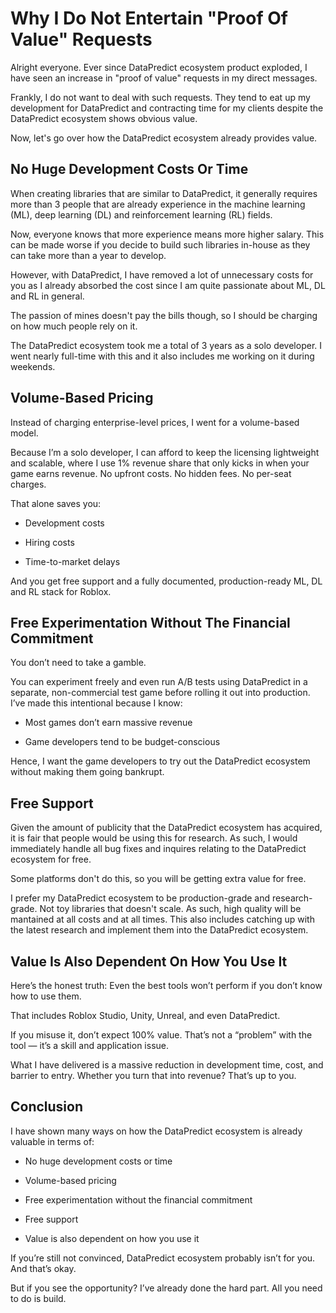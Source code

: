 # Why I Do Not Entertain "Proof Of Value" Requests

Alright everyone. Ever since DataPredict ecosystem product exploded, I have seen an increase in "proof of value" requests in my direct messages. 

Frankly, I do not want to deal with such requests. They tend to eat up my development for DataPredict and contracting time for my clients despite the DataPredict ecosystem shows obvious value.

Now, let's go over how the DataPredict ecosystem already provides value.

## No Huge Development Costs Or Time

When creating libraries that are similar to DataPredict, it generally requires more than 3 people that are already experience in the machine learning (ML), deep learning (DL) and reinforcement learning (RL) fields.

Now, everyone knows that more experience means more higher salary. This can be made worse if you decide to build such libraries in-house as they can take more than a year to develop.

However, with DataPredict, I have removed a lot of unnecessary costs for you as I already absorbed the cost since I am quite passionate about ML, DL and RL in general.

The passion of mines doesn't pay the bills though, so I should be charging on how much people rely on it.

The DataPredict ecosystem took me a total of 3 years as a solo developer. I went nearly full-time with this and it also includes me working on it during weekends.

## Volume-Based Pricing

Instead of charging enterprise-level prices, I went for a volume-based model.

Because I’m a solo developer, I can afford to keep the licensing lightweight and scalable, where I use 1% revenue share that only kicks in when your game earns revenue. No upfront costs. No hidden fees. No per-seat charges.

That alone saves you:

* Development costs

* Hiring costs

* Time-to-market delays

And you get free support and a fully documented, production-ready ML, DL and RL stack for Roblox.

## Free Experimentation Without The Financial Commitment

You don’t need to take a gamble.

You can experiment freely and even run A/B tests using DataPredict in a separate, non-commercial test game before rolling it out into production. I’ve made this intentional because I know:

* Most games don’t earn massive revenue

* Game developers tend to be budget-conscious

Hence, I want the game developers to try out the DataPredict ecosystem without making them going bankrupt.

## Free Support

Given the amount of publicity that the DataPredict ecosystem has acquired, it is fair that people would be using this for research. As such, I would immediately handle all bug fixes and inquires relating to the DataPredict ecosystem for free.

Some platforms don't do this, so you will be getting extra value for free.

I prefer my DataPredict ecosystem to be production-grade and research-grade. Not toy libraries that doesn't scale. As such, high quality will be mantained at all costs and at all times. This also includes catching up with the latest research and implement them into the DataPredict ecosystem.

## Value Is Also Dependent On How You Use It

Here’s the honest truth: Even the best tools won’t perform if you don’t know how to use them.

That includes Roblox Studio, Unity, Unreal, and even DataPredict.

If you misuse it, don’t expect 100% value. That’s not a “problem” with the tool — it’s a skill and application issue.

What I have delivered is a massive reduction in development time, cost, and barrier to entry. Whether you turn that into revenue? That’s up to you.

## Conclusion

I have shown many ways on how the DataPredict ecosystem is already valuable in terms of:

* No huge development costs or time

* Volume-based pricing

* Free experimentation without the financial commitment

* Free support

* Value is also dependent on how you use it

If you’re still not convinced, DataPredict ecosystem probably isn’t for you. And that’s okay.

But if you see the opportunity? I’ve already done the hard part. All you need to do is build.
